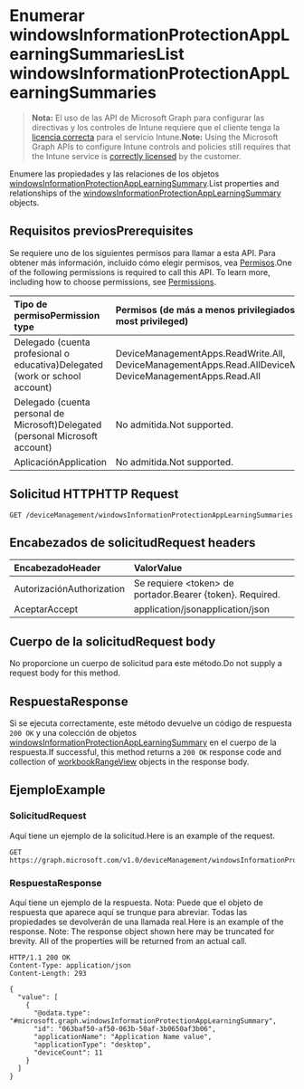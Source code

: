 # <a name="list-windowsinformationprotectionapplearningsummaries"></a><span data-ttu-id="e0b9a-101">Enumerar windowsInformationProtectionAppLearningSummaries</span><span class="sxs-lookup"><span data-stu-id="e0b9a-101">List windowsInformationProtectionAppLearningSummaries</span></span>

> <span data-ttu-id="e0b9a-102">**Nota:** El uso de las API de Microsoft Graph para configurar las directivas y los controles de Intune requiere que el cliente tenga la [licencia correcta](https://go.microsoft.com/fwlink/?linkid=839381) para el servicio Intune.</span><span class="sxs-lookup"><span data-stu-id="e0b9a-102">**Note:** Using the Microsoft Graph APIs to configure Intune controls and policies still requires that the Intune service is [correctly licensed](https://go.microsoft.com/fwlink/?linkid=839381) by the customer.</span></span>

<span data-ttu-id="e0b9a-103">Enumere las propiedades y las relaciones de los objetos [windowsInformationProtectionAppLearningSummary](../resources/intune_wip_windowsinformationprotectionapplearningsummary.md).</span><span class="sxs-lookup"><span data-stu-id="e0b9a-103">List properties and relationships of the [windowsInformationProtectionAppLearningSummary](../resources/intune_wip_windowsinformationprotectionapplearningsummary.md) objects.</span></span>
## <a name="prerequisites"></a><span data-ttu-id="e0b9a-104">Requisitos previos</span><span class="sxs-lookup"><span data-stu-id="e0b9a-104">Prerequisites</span></span>
<span data-ttu-id="e0b9a-p101">Se requiere uno de los siguientes permisos para llamar a esta API. Para obtener más información, incluido cómo elegir permisos, vea [Permisos](../../../concepts/permissions_reference.md).</span><span class="sxs-lookup"><span data-stu-id="e0b9a-p101">One of the following permissions is required to call this API. To learn more, including how to choose permissions, see [Permissions](../../../concepts/permissions_reference.md).</span></span>

|<span data-ttu-id="e0b9a-107">Tipo de permiso</span><span class="sxs-lookup"><span data-stu-id="e0b9a-107">Permission type</span></span>|<span data-ttu-id="e0b9a-108">Permisos (de más a menos privilegiados)</span><span class="sxs-lookup"><span data-stu-id="e0b9a-108">Permissions (from least to most privileged)</span></span>|
|:---|:---|
|<span data-ttu-id="e0b9a-109">Delegado (cuenta profesional o educativa)</span><span class="sxs-lookup"><span data-stu-id="e0b9a-109">Delegated (work or school account)</span></span>|<span data-ttu-id="e0b9a-110">DeviceManagementApps.ReadWrite.All, DeviceManagementApps.Read.All</span><span class="sxs-lookup"><span data-stu-id="e0b9a-110">DeviceManagementApps.ReadWrite.All, DeviceManagementApps.Read.All</span></span>|
|<span data-ttu-id="e0b9a-111">Delegado (cuenta personal de Microsoft)</span><span class="sxs-lookup"><span data-stu-id="e0b9a-111">Delegated (personal Microsoft account)</span></span>|<span data-ttu-id="e0b9a-112">No admitida.</span><span class="sxs-lookup"><span data-stu-id="e0b9a-112">Not supported.</span></span>|
|<span data-ttu-id="e0b9a-113">Aplicación</span><span class="sxs-lookup"><span data-stu-id="e0b9a-113">Application</span></span>|<span data-ttu-id="e0b9a-114">No admitida.</span><span class="sxs-lookup"><span data-stu-id="e0b9a-114">Not supported.</span></span>|

## <a name="http-request"></a><span data-ttu-id="e0b9a-115">Solicitud HTTP</span><span class="sxs-lookup"><span data-stu-id="e0b9a-115">HTTP Request</span></span>
<!-- {
  "blockType": "ignored"
}
-->
``` http
GET /deviceManagement/windowsInformationProtectionAppLearningSummaries
```

## <a name="request-headers"></a><span data-ttu-id="e0b9a-116">Encabezados de solicitud</span><span class="sxs-lookup"><span data-stu-id="e0b9a-116">Request headers</span></span>
|<span data-ttu-id="e0b9a-117">Encabezado</span><span class="sxs-lookup"><span data-stu-id="e0b9a-117">Header</span></span>|<span data-ttu-id="e0b9a-118">Valor</span><span class="sxs-lookup"><span data-stu-id="e0b9a-118">Value</span></span>|
|:---|:---|
|<span data-ttu-id="e0b9a-119">Autorización</span><span class="sxs-lookup"><span data-stu-id="e0b9a-119">Authorization</span></span>|<span data-ttu-id="e0b9a-120">Se requiere &lt;token&gt; de portador.</span><span class="sxs-lookup"><span data-stu-id="e0b9a-120">Bearer {token}. Required.</span></span>|
|<span data-ttu-id="e0b9a-121">Aceptar</span><span class="sxs-lookup"><span data-stu-id="e0b9a-121">Accept</span></span>|<span data-ttu-id="e0b9a-122">application/json</span><span class="sxs-lookup"><span data-stu-id="e0b9a-122">application/json</span></span>|

## <a name="request-body"></a><span data-ttu-id="e0b9a-123">Cuerpo de la solicitud</span><span class="sxs-lookup"><span data-stu-id="e0b9a-123">Request body</span></span>
<span data-ttu-id="e0b9a-124">No proporcione un cuerpo de solicitud para este método.</span><span class="sxs-lookup"><span data-stu-id="e0b9a-124">Do not supply a request body for this method.</span></span>

## <a name="response"></a><span data-ttu-id="e0b9a-125">Respuesta</span><span class="sxs-lookup"><span data-stu-id="e0b9a-125">Response</span></span>
<span data-ttu-id="e0b9a-126">Si se ejecuta correctamente, este método devuelve un código de respuesta `200 OK` y una colección de objetos [windowsInformationProtectionAppLearningSummary](../resources/intune_wip_windowsinformationprotectionapplearningsummary.md) en el cuerpo de la respuesta.</span><span class="sxs-lookup"><span data-stu-id="e0b9a-126">If successful, this method returns a `200 OK` response code and collection of [workbookRangeView](../resources/intune_wip_windowsinformationprotectionapplearningsummary.md) objects in the response body.</span></span>

## <a name="example"></a><span data-ttu-id="e0b9a-127">Ejemplo</span><span class="sxs-lookup"><span data-stu-id="e0b9a-127">Example</span></span>
### <a name="request"></a><span data-ttu-id="e0b9a-128">Solicitud</span><span class="sxs-lookup"><span data-stu-id="e0b9a-128">Request</span></span>
<span data-ttu-id="e0b9a-129">Aquí tiene un ejemplo de la solicitud.</span><span class="sxs-lookup"><span data-stu-id="e0b9a-129">Here is an example of the request.</span></span>
``` http
GET https://graph.microsoft.com/v1.0/deviceManagement/windowsInformationProtectionAppLearningSummaries
```

### <a name="response"></a><span data-ttu-id="e0b9a-130">Respuesta</span><span class="sxs-lookup"><span data-stu-id="e0b9a-130">Response</span></span>
<span data-ttu-id="e0b9a-p102">Aquí tiene un ejemplo de la respuesta. Nota: Puede que el objeto de respuesta que aparece aquí se trunque para abreviar. Todas las propiedades se devolverán de una llamada real.</span><span class="sxs-lookup"><span data-stu-id="e0b9a-p102">Here is an example of the response. Note: The response object shown here may be truncated for brevity. All of the properties will be returned from an actual call.</span></span>
``` http
HTTP/1.1 200 OK
Content-Type: application/json
Content-Length: 293

{
  "value": [
    {
      "@odata.type": "#microsoft.graph.windowsInformationProtectionAppLearningSummary",
      "id": "063baf50-af50-063b-50af-3b0650af3b06",
      "applicationName": "Application Name value",
      "applicationType": "desktop",
      "deviceCount": 11
    }
  ]
}
```



